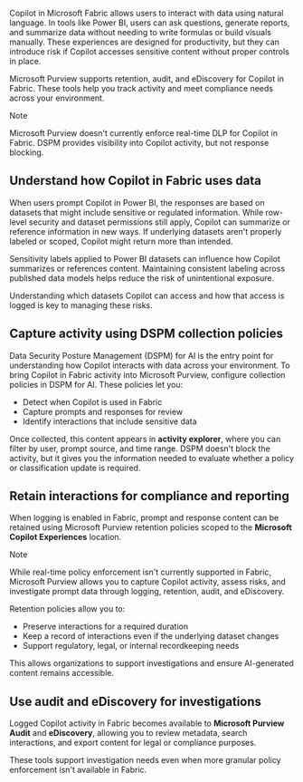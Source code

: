 Copilot in Microsoft Fabric allows users to interact with data using natural language. In tools like Power BI, users can ask questions, generate reports, and summarize data without needing to write formulas or build visuals manually. These experiences are designed for productivity, but they can introduce risk if Copilot accesses sensitive content without proper controls in place.

Microsoft Purview supports retention, audit, and eDiscovery for Copilot in Fabric. These tools help you track activity and meet compliance needs across your environment.

> [!NOTE]
> Microsoft Purview doesn't currently enforce real-time DLP for Copilot in Fabric. DSPM provides visibility into Copilot activity, but not response blocking.

## Understand how Copilot in Fabric uses data

When users prompt Copilot in Power BI, the responses are based on datasets that might include sensitive or regulated information. While row-level security and dataset permissions still apply, Copilot can summarize or reference information in new ways. If underlying datasets aren't properly labeled or scoped, Copilot might return more than intended.

Sensitivity labels applied to Power BI datasets can influence how Copilot summarizes or references content. Maintaining consistent labeling across published data models helps reduce the risk of unintentional exposure.

Understanding which datasets Copilot can access and how that access is logged is key to managing these risks.

## Capture activity using DSPM collection policies

Data Security Posture Management (DSPM) for AI is the entry point for understanding how Copilot interacts with data across your environment. To bring Copilot in Fabric activity into Microsoft Purview, configure collection policies in DSPM for AI. These policies let you:

- Detect when Copilot is used in Fabric
- Capture prompts and responses for review
- Identify interactions that include sensitive data

Once collected, this content appears in **activity explorer**, where you can filter by user, prompt source, and time range. DSPM doesn't block the activity, but it gives you the information needed to evaluate whether a policy or classification update is required.

## Retain interactions for compliance and reporting

When logging is enabled in Fabric, prompt and response content can be retained using Microsoft Purview retention policies scoped to the **Microsoft Copilot Experiences** location.

> [!NOTE]
> While real-time policy enforcement isn't currently supported in Fabric, Microsoft Purview allows you to capture Copilot activity, assess risks, and investigate prompt data through logging, retention, audit, and eDiscovery.

Retention policies allow you to:

- Preserve interactions for a required duration
- Keep a record of interactions even if the underlying dataset changes
- Support regulatory, legal, or internal recordkeeping needs

This allows organizations to support investigations and ensure AI-generated content remains accessible.

## Use audit and eDiscovery for investigations

Logged Copilot activity in Fabric becomes available to **Microsoft Purview Audit** and **eDiscovery**, allowing you to review metadata, search interactions, and export content for legal or compliance purposes.

These tools support investigation needs even when more granular policy enforcement isn't available in Fabric.
